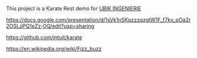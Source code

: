 This project is a Karate Rest demo for [UBIK INGENIERIE](https://www.ubik-ingenierie.com/)

https://docs.google.com/presentation/d/1sVk1nSKpzzzqzgtW1F_f7kv_pOa2r2OSLzPQ1eZz-0Q/edit?usp=sharing

https://github.com/intuit/karate

https://en.wikipedia.org/wiki/Fizz_buzz

